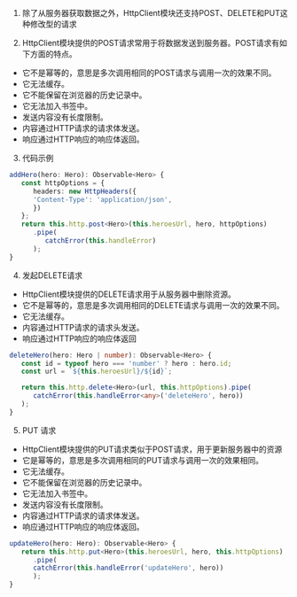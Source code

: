 
1. 除了从服务器获取数据之外，HttpClient模块还支持POST、DELETE和PUT这种修改型的请求

2. HttpClient模块提供的POST请求常用于将数据发送到服务器。POST请求有如下方面的特点。
- 它不是幂等的，意思是多次调用相同的POST请求与调用一次的效果不同。
- 它无法缓存。
- 它不能保留在浏览器的历史记录中。
- 它无法加入书签中。
- 发送内容没有长度限制。
- 内容通过HTTP请求的请求体发送。
- 响应通过HTTP响应的响应体返回。

3. 代码示例
```ts
addHero(hero: Hero): Observable<Hero> {
   const httpOptions = {
      headers: new HttpHeaders({
      'Content-Type': 'application/json',
      })
   };
   return this.http.post<Hero>(this.heroesUrl, hero, httpOptions)
      .pipe(
         catchError(this.handleError)
      );
}
```

4. 发起DELETE请求
- HttpClient模块提供的DELETE请求用于从服务器中删除资源。
- 它不是幂等的，意思是多次调用相同的DELETE请求与调用一次的效果不同。
- 它无法缓存。
- 内容通过HTTP请求的请求头发送。
- 响应通过HTTP响应的响应体返回
```ts
deleteHero(hero: Hero | number): Observable<Hero> {
   const id = typeof hero === 'number' ? hero : hero.id;
   const url = `${this.heroesUrl}/${id}`;

   return this.http.delete<Hero>(url, this.httpOptions).pipe(
      catchError(this.handleError<any>('deleteHero', hero))
   );
}
```

5. PUT 请求
- HttpClient模块提供的PUT请求类似于POST请求，用于更新服务器中的资源
- 它是幂等的，意思是多次调用相同的PUT请求与调用一次的效果相同。
- 它无法缓存。
- 它不能保留在浏览器的历史记录中。
- 它无法加入书签中。
- 发送内容没有长度限制。
- 内容通过HTTP请求的请求体发送。
- 响应通过HTTP响应的响应体返回。
```ts
updateHero(hero: Hero): Observable<Hero> {
   return this.http.put<Hero>(this.heroesUrl, hero, this.httpOptions)
      .pipe(
      catchError(this.handleError('updateHero', hero))
      );
}
```